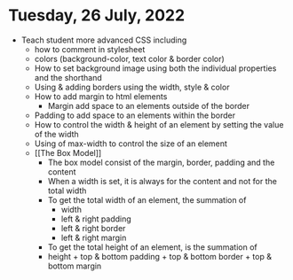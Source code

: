 # Tuesday, 26 July, 2022
- Teach student more advanced CSS including
	- how to comment in stylesheet
	- colors (background-color, text color & border color)
	- How to set background image using both the individual properties and the shorthand
	- Using & adding borders using the width, style & color
	- How to add margin to html elements
		- Margin add space to an elements outside of the border
	- Padding to add space to an elements within the border
	- How to control the width & height of an element by setting the value of the width
	- Using of max-width to control the size of an element
	- [[The Box Model]]
		- The box model consist of the margin, border, padding and the content
		- When a width is set, it is always for the content and not for the total width
		- To get the total width of an element, the summation of
			- width
			- left & right padding
			- left & right border
			- left & right margin
		- To get the total height of an element, is the summation of 
		- height + top & bottom padding + top & bottom border + top & bottom margin